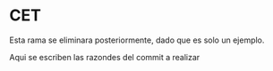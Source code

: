 # CET
Esta rama se eliminara posteriormente, dado que es solo un ejemplo.

Aqui se escriben las razondes del commit a realizar
